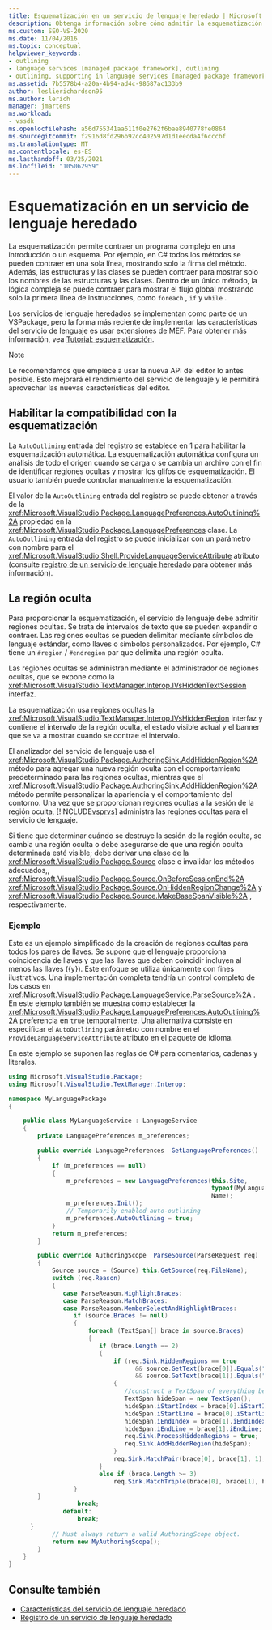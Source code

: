 ```yaml
---
title: Esquematización en un servicio de lenguaje heredado | Microsoft Docs
description: Obtenga información sobre cómo admitir la esquematización a través de la implementación de regiones ocultas en un servicio de lenguaje heredado.
ms.custom: SEO-VS-2020
ms.date: 11/04/2016
ms.topic: conceptual
helpviewer_keywords:
- outlining
- language services [managed package framework], outlining
- outlining, supporting in language services [managed package framework]
ms.assetid: 7b5578b4-a20a-4b94-ad4c-98687ac133b9
author: leslierichardson95
ms.author: lerich
manager: jmartens
ms.workload:
- vssdk
ms.openlocfilehash: a56d755341aa611f0e2762f6bae8940778fe0864
ms.sourcegitcommit: f2916d8fd296b92cc402597d1d1eecda4f6cccbf
ms.translationtype: MT
ms.contentlocale: es-ES
ms.lasthandoff: 03/25/2021
ms.locfileid: "105062959"
---
```

# <a name="outlining-in-a-legacy-language-service"></a>Esquematización en un servicio de lenguaje heredado
La esquematización permite contraer un programa complejo en una introducción o un esquema. Por ejemplo, en C# todos los métodos se pueden contraer en una sola línea, mostrando solo la firma del método. Además, las estructuras y las clases se pueden contraer para mostrar solo los nombres de las estructuras y las clases. Dentro de un único método, la lógica compleja se puede contraer para mostrar el flujo global mostrando solo la primera línea de instrucciones, como `foreach` , `if` y `while` .

 Los servicios de lenguaje heredados se implementan como parte de un VSPackage, pero la forma más reciente de implementar las características del servicio de lenguaje es usar extensiones de MEF. Para obtener más información, vea [Tutorial: esquematización](../../extensibility/walkthrough-outlining.md).

> [!NOTE]
> Le recomendamos que empiece a usar la nueva API del editor lo antes posible. Esto mejorará el rendimiento del servicio de lenguaje y le permitirá aprovechar las nuevas características del editor.

## <a name="enabling-support-for-outlining"></a>Habilitar la compatibilidad con la esquematización
 La `AutoOutlining` entrada del registro se establece en 1 para habilitar la esquematización automática. La esquematización automática configura un análisis de todo el origen cuando se carga o se cambia un archivo con el fin de identificar regiones ocultas y mostrar los glifos de esquematización. El usuario también puede controlar manualmente la esquematización.

 El valor de la `AutoOutlining` entrada del registro se puede obtener a través de la <xref:Microsoft.VisualStudio.Package.LanguagePreferences.AutoOutlining%2A> propiedad en la <xref:Microsoft.VisualStudio.Package.LanguagePreferences> clase. La `AutoOutlining` entrada del registro se puede inicializar con un parámetro con nombre para el <xref:Microsoft.VisualStudio.Shell.ProvideLanguageServiceAttribute> atributo (consulte [registro de un servicio de lenguaje heredado](../../extensibility/internals/registering-a-legacy-language-service1.md) para obtener más información).

## <a name="the-hidden-region"></a>La región oculta
 Para proporcionar la esquematización, el servicio de lenguaje debe admitir regiones ocultas. Se trata de intervalos de texto que se pueden expandir o contraer. Las regiones ocultas se pueden delimitar mediante símbolos de lenguaje estándar, como llaves o símbolos personalizados. Por ejemplo, C# tiene un `#region` / `#endregion` par que delimita una región oculta.

 Las regiones ocultas se administran mediante el administrador de regiones ocultas, que se expone como la <xref:Microsoft.VisualStudio.TextManager.Interop.IVsHiddenTextSession> interfaz.

 La esquematización usa regiones ocultas la <xref:Microsoft.VisualStudio.TextManager.Interop.IVsHiddenRegion> interfaz y contiene el intervalo de la región oculta, el estado visible actual y el banner que se va a mostrar cuando se contrae el intervalo.

 El analizador del servicio de lenguaje usa el <xref:Microsoft.VisualStudio.Package.AuthoringSink.AddHiddenRegion%2A> método para agregar una nueva región oculta con el comportamiento predeterminado para las regiones ocultas, mientras que el <xref:Microsoft.VisualStudio.Package.AuthoringSink.AddHiddenRegion%2A> método permite personalizar la apariencia y el comportamiento del contorno. Una vez que se proporcionan regiones ocultas a la sesión de la región oculta, [!INCLUDE[vsprvs](../../code-quality/includes/vsprvs_md.md)] administra las regiones ocultas para el servicio de lenguaje.

 Si tiene que determinar cuándo se destruye la sesión de la región oculta, se cambia una región oculta o debe asegurarse de que una región oculta determinada esté visible; debe derivar una clase de la <xref:Microsoft.VisualStudio.Package.Source> clase e invalidar los métodos adecuados,, <xref:Microsoft.VisualStudio.Package.Source.OnBeforeSessionEnd%2A> <xref:Microsoft.VisualStudio.Package.Source.OnHiddenRegionChange%2A> y <xref:Microsoft.VisualStudio.Package.Source.MakeBaseSpanVisible%2A> , respectivamente.

### <a name="example"></a>Ejemplo
 Este es un ejemplo simplificado de la creación de regiones ocultas para todos los pares de llaves. Se supone que el lenguaje proporciona coincidencia de llaves y que las llaves que deben coincidir incluyen al menos las llaves ({y}). Este enfoque se utiliza únicamente con fines ilustrativos. Una implementación completa tendría un control completo de los casos en <xref:Microsoft.VisualStudio.Package.LanguageService.ParseSource%2A> . En este ejemplo también se muestra cómo establecer la <xref:Microsoft.VisualStudio.Package.LanguagePreferences.AutoOutlining%2A> preferencia en `true` temporalmente. Una alternativa consiste en especificar el `AutoOutlining` parámetro con nombre en el `ProvideLanguageServiceAttribute` atributo en el paquete de idioma.

 En este ejemplo se suponen las reglas de C# para comentarios, cadenas y literales.

```csharp
using Microsoft.VisualStudio.Package;
using Microsoft.VisualStudio.TextManager.Interop;

namespace MyLanguagePackage
{

    public class MyLanguageService : LanguageService
    {
        private LanguagePreferences m_preferences;

        public override LanguagePreferences  GetLanguagePreferences()
        {
            if (m_preferences == null)
            {
                m_preferences = new LanguagePreferences(this.Site,
                                                        typeof(MyLanguageService).GUID,
                                                        Name);
                m_preferences.Init();
                // Temporarily enabled auto-outlining
                m_preferences.AutoOutlining = true;
            }
            return m_preferences;
        }

        public override AuthoringScope  ParseSource(ParseRequest req)
        {
            Source source = (Source) this.GetSource(req.FileName);
            switch (req.Reason)
            {
               case ParseReason.HighlightBraces:
               case ParseReason.MatchBraces:
               case ParseReason.MemberSelectAndHighlightBraces:
                  if (source.Braces != null)
                  {
                      foreach (TextSpan[] brace in source.Braces)
                      {
                         if (brace.Length == 2)
                         {
                             if (req.Sink.HiddenRegions == true
                                   && source.GetText(brace[0]).Equals("{")
                                   && source.GetText(brace[1]).Equals("}"))
                             {
                                //construct a TextSpan of everything between the braces
                                TextSpan hideSpan = new TextSpan();
                                hideSpan.iStartIndex = brace[0].iStartIndex;
                                hideSpan.iStartLine = brace[0].iStartLine;
                                hideSpan.iEndIndex = brace[1].iEndIndex;
                                hideSpan.iEndLine = brace[1].iEndLine;
                                req.Sink.ProcessHiddenRegions = true;
                                req.Sink.AddHiddenRegion(hideSpan);
                             }
                             req.Sink.MatchPair(brace[0], brace[1], 1);
                         }
                         else if (brace.Length >= 3)
                             req.Sink.MatchTriple(brace[0], brace[1], brace[2], 1);
                  }
        }
                   break;
               default:
                   break;
      }
            // Must always return a valid AuthoringScope object.
            return new MyAuthoringScope();
        }
    }
}
```

## <a name="see-also"></a>Consulte también
- [Características del servicio de lenguaje heredado](../../extensibility/internals/legacy-language-service-features1.md)
- [Registro de un servicio de lenguaje heredado](../../extensibility/internals/registering-a-legacy-language-service1.md)
